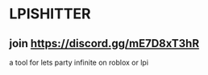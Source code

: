 # LPISHITTER 

## join https://discord.gg/mE7D8xT3hR 

a tool for lets party infinite on roblox or lpi 

